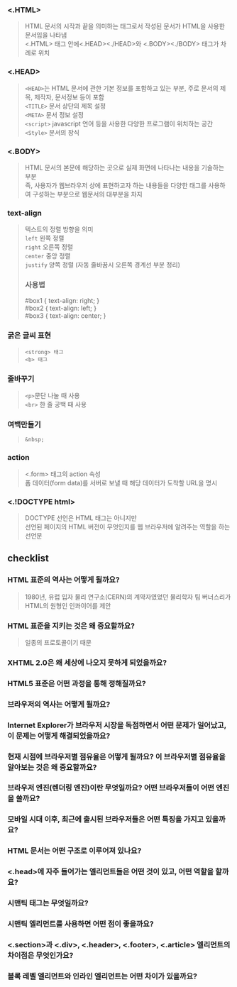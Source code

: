 ### <.HTML>
>HTML 문서의 시작과 끝을 의미하는 태그로서 작성된 문서가 HTML을 사용한 문서임을 나타냄</br>
><.HTML> 태그 안에<.HEAD><./HEAD>와 <.BODY><./BODY> 태그가 차례로 위치</br>

### <.HEAD> 
>```<HEAD>```는 HTML 문서에 관한 기본 정보를 포함하고 있는 부분, 주로 문서의 제목, 제작자, 문서정보 등이 포함</br>
>```<TITLE>``` 문서 상단의 제목 설정</br>
>```<META>``` 문서 정보 설정</br>
>```<script>``` javascript 언어 등을 사용한 다양한 프로그램이 위치하는 공간</br>
>```<Style>``` 문서의 장식</br>

### <.BODY>
>HTML 문서의 본문에 해당하는 곳으로 실제 화면에 나타나는 내용을 기술하는 부분</br>
>즉, 사용자가 웹브라우저 상에 표현하고자 하는 내용들을 다양한 태그를 사용하여 구성하는 부분으로 웹문서의 대부분을 차지

### text-align 
>텍스트의 정렬 방향을 의미</br>
>```left``` 왼쪽 정렬</br>
>```right``` 오른쪽 정렬</br>
>```center``` 중앙 정렬</br>
>```justify``` 양쪽 정렬 (자동 줄바꿈시 오른쪽 경계선 부분 정리)
><h3>사용법</h3>
>#box1 { text-align: right; }</br>
>#box2 { text-align: left; }</br>
>#box3 { text-align: center; }</br>

### 굵은 글씨 표현
>```<strong> 태그```</br>
>```<b> 태그```

### 줄바꾸기
>```<p>```문단 나눌 때 사용</br>
>```<br>``` 한 줄 공백 때 사용

### 여백만들기
>```&nbsp;```

### action
><.form> 태그의 action 속성</br>
>폼 데이터(form data)를 서버로 보낼 때 해당 데이터가 도착할 URL을 명시
  
### <.!DOCTYPE html>
>DOCTYPE 선언은 HTML 태그는 아니지만</br>
>선언된 페이지의 HTML 버전이 무엇인지를 웹 브라우저에 알려주는 역할을 하는 선언문
 
checklist
---
### HTML 표준의 역사는 어떻게 될까요?
>1980년, 유럽 입자 물리 연구소(CERN)의 계약자였었던 물리학자 팀 버너스리가 HTML의 원형인 인콰이어를 제안</br>
### HTML 표준을 지키는 것은 왜 중요할까요?
>일종의 프로토콜이기 때문</br>
### XHTML 2.0은 왜 세상에 나오지 못하게 되었을까요?

### HTML5 표준은 어떤 과정을 통해 정해질까요?
### 브라우저의 역사는 어떻게 될까요?
### Internet Explorer가 브라우저 시장을 독점하면서 어떤 문제가 일어났고, 이 문제는 어떻게 해결되었을까요?
### 현재 시점에 브라우저별 점유율은 어떻게 될까요? 이 브라우저별 점유율을 알아보는 것은 왜 중요할까요?
### 브라우저 엔진(렌더링 엔진)이란 무엇일까요? 어떤 브라우저들이 어떤 엔진을 쓸까요?
### 모바일 시대 이후, 최근에 출시된 브라우저들은 어떤 특징을 가지고 있을까요?
### HTML 문서는 어떤 구조로 이루어져 있나요?
### <.head>에 자주 들어가는 엘리먼트들은 어떤 것이 있고, 어떤 역할을 할까요?
### 시맨틱 태그는 무엇일까요?
### 시맨틱 엘리먼트를 사용하면 어떤 점이 좋을까요?
### <.section>과 <.div>, <.header>, <.footer>, <.article> 엘리먼트의 차이점은 무엇인가요?
### 블록 레벨 엘리먼트와 인라인 엘리먼트는 어떤 차이가 있을까요?  
